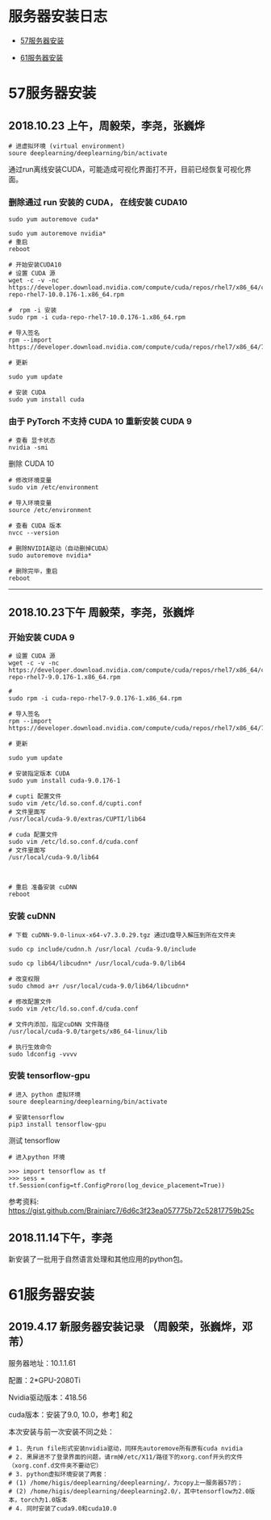
# 服务器安装日志

<!--ts-->
* [57服务器安装](#57服务器安装)

* [61服务器安装](#61服务器安装)
<!--ts-->



# 57服务器安装



## 2018.10.23 上午，周毅荣，李尧，张巍烨


``` shell
# 进虚拟环境 (virtual environment)
soure deeplearning/deeplearning/bin/activate
```
通过run离线安装CUDA，可能造成可视化界面打不开，目前已经恢复可视化界面。

### 删除通过 run 安装的 CUDA， 在线安装 CUDA10

```
sudo yum autoremove cuda*

sudo yum autoremove nvidia*
# 重启
reboot

# 开始安装CUDA10
# 设置 CUDA 源
wget -c -v -nc https://developer.download.nvidia.com/compute/cuda/repos/rhel7/x86_64/cuda-repo-rhel7-10.0.176-1.x86_64.rpm

#  rpm -i 安装
sudo rpm -i cuda-repo-rhel7-10.0.176-1.x86_64.rpm

# 导入签名
rpm --import https://developer.download.nvidia.com/compute/cuda/repos/rhel7/x86_64/7fa2af80.pub

# 更新

sudo yum update

# 安装 CUDA
sudo yum install cuda

```



### 由于 PyTorch 不支持 CUDA 10 重新安装 CUDA 9


```
# 查看 显卡状态
nvidia -smi

```

删除 CUDA 10

```
# 修改环境变量
sudo vim /etc/environment

# 导入环境变量
source /etc/environment

# 查看 CUDA 版本
nvcc --version

# 删除NVIDIA驱动（自动删掉CUDA）
sudo autoremove nvidia*

# 删除完毕，重启
reboot
```

---
## 2018.10.23下午 周毅荣，李尧，张巍烨
### 开始安装 CUDA 9

```
# 设置 CUDA 源
wget -c -v -nc https://developer.download.nvidia.com/compute/cuda/repos/rhel7/x86_64/cuda-repo-rhel7-9.0.176-1.x86_64.rpm

#  
sudo rpm -i cuda-repo-rhel7-9.0.176-1.x86_64.rpm

# 导入签名
rpm --import https://developer.download.nvidia.com/compute/cuda/repos/rhel7/x86_64/7fa2af80.pub

# 更新

sudo yum update

# 安装指定版本 CUDA
sudo yum install cuda-9.0.176-1

# cupti 配置文件
sudo vim /etc/ld.so.conf.d/cupti.conf
# 文件里面写
/usr/local/cuda-9.0/extras/CUPTI/lib64

# cuda 配置文件
sudo vim /etc/ld.so.conf.d/cuda.conf
# 文件里面写
/usr/local/cuda-9.0/lib64



# 重启 准备安装 cuDNN
reboot
```

### 安装 cuDNN


```
# 下载 cuDNN-9.0-linux-x64-v7.3.0.29.tgz 通过U盘导入解压到所在文件夹

sudo cp include/cudnn.h /usr/local /cuda-9.0/include

sudo cp lib64/libcudnn* /usr/local/cuda-9.0/lib64

# 改变权限
sudo chmod a+r /usr/local/cuda-9.0/lib64/libcudnn*

# 修改配置文件
sudo vim /etc/ld.so.conf.d/cuda.conf

# 文件内添加，指定cuDNN 文件路径
/usr/local/cuda-9.0/targets/x86_64-linux/lib

# 执行生效命令
sudo ldconfig -vvvv
```

### 安装 tensorflow-gpu

```
# 进入 python 虚拟环境
soure deeplearning/deeplearning/bin/activate

# 安装tensorflow
pip3 install tensorflow-gpu
```

测试 tensorflow

```
# 进入python 环境

>>> import tensorflow as tf
>>> sess = tf.Session(config=tf.ConfigProro(log_device_placement=True))

```

参考资料: https://gist.github.com/Brainiarc7/6d6c3f23ea057775b72c52817759b25c

## 2018.11.14下午，李尧

新安装了一批用于自然语言处理和其他应用的python包。

# 61服务器安装

## 2019.4.17 新服务器安装记录 （周毅荣，张巍烨，邓芾）

服务器地址：10.1.1.61

配置：2*GPU-2080Ti

Nvidia驱动版本：418.56

cuda版本：安装了9.0, 10.0，参考[1](https://blog.kovalevskyi.com/multiple-version-of-cuda-libraries-on-the-same-machine-b9502d50ae77)
和[2](https://medium.com/@peterjussi/multicuda-multiple-versions-of-cuda-on-one-machine-4b6ccda6faae)

本次安装与前一次安装不同之处：
```
# 1. 先run file形式安装nvidia驱动，同样先autoremove所有原有cuda nvidia
# 2. 黑屏进不了登录界面的问题，请rm掉/etc/X11/路径下的xorg.conf开头的文件（xorg.conf.d文件夹不要动它）
# 3. python虚拟环境安装了两套：
# (1) /home/higis/deeplearning/deeplearning/，为copy上一服务器57的；
# (2) /home/higis/deeplearning/deeplearning2.0/，其中tensorflow为2.0版本，torch为1.0版本
# 4. 同时安装了cuda9.0和cuda10.0
```
